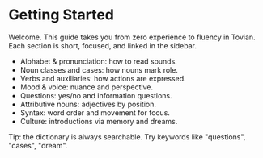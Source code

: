 # Getting Started

Welcome. This guide takes you from zero experience to fluency in Tovian. Each section is short, focused, and linked in the sidebar.

- Alphabet & pronunciation: how to read sounds.
- Noun classes and cases: how nouns mark role.
- Verbs and auxiliaries: how actions are expressed.
- Mood & voice: nuance and perspective.
- Questions: yes/no and information questions.
- Attributive nouns: adjectives by position.
- Syntax: word order and movement for focus.
- Culture: introductions via memory and dreams.

Tip: the dictionary is always searchable. Try keywords like "questions", "cases", "dream".
